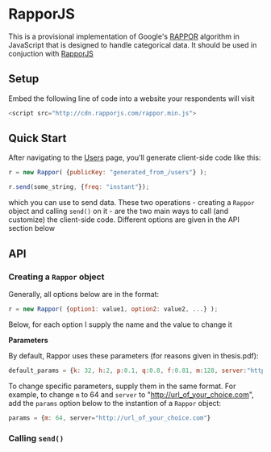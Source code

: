 # RapporJS

This is a provisional implementation of Google's [RAPPOR](https://github.com/google/rappor) algorithm in JavaScript that is designed to handle categorical data. It should be used in conjuction with [RapporJS](http://rapporjs.com) 

## Setup

Embed the following line of code into a website your respondents will visit

```JavaScript
<script src="http://cdn.rapporjs.com/rappor.min.js">
```

## Quick Start

After navigating to the [Users](http://rapporjs.com/users) page, you'll generate client-side code like this:

```JavaScript
r = new Rappor( {publicKey: "generated_from_/users"} );

r.send(some_string, {freq: "instant"});
```

which you can use to send data. These two operations - creating a `Rappor` object and calling `send()` on it - are the two main ways to call (and customize) the client-side code. Different options are given in the API section below

## API 

### Creating a `Rappor` object

Generally, all options below are in the format:

```JavaScript
r = new Rappor( {option1: value1, option2: value2, ...} );
```

Below, for each option I supply the name and the value to change it

**Parameters**

By default, Rappor uses these parameters (for reasons given in thesis.pdf):

```JavaScript
default_params = {k: 32, h:2, p:0.1, q:0.8, f:0.81, m:128, server:"http://rappor-js.herokuapp.com/api/v1/records"};
```

To change specific parameters, supply them in the same format. For example, to change `m` to 64 and `server` to "http://url_of_your_choice.com", add the `params` option below to the instantion of a `Rappor` object:

```JavaScript
params = {m: 64, server="http://url_of_your_choice.com"}
```

### Calling `send()`